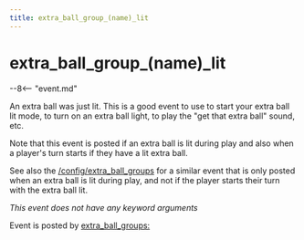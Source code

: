 ```yaml
---
title: extra_ball_group_(name)_lit
---
```


# extra_ball_group_(name)_lit


--8<-- "event.md"

An extra ball was just lit. This is a good event to use to start your
extra ball lit mode, to turn on an extra ball light, to play the "get
that extra ball" sound, etc.

Note that this event is posted if an extra ball is lit during play and
also when a player's turn starts if they have a lit extra ball.

See also the [/config/extra_ball_groups](extra_ball_extra_ball_lit.md)
for a similar event that is only posted when an extra ball is lit during
play, and not if the player starts their turn with the extra ball lit.

*This event does not have any keyword arguments*

Event is posted by [extra_ball_groups:](../config/extra_ball_groups.md)
